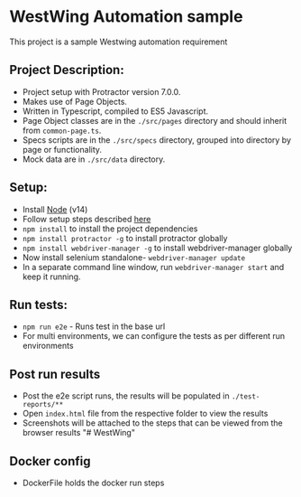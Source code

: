 # WestWing Automation sample
This project is a sample Westwing automation requirement

## Project Description:
* Project setup with Protractor version 7.0.0.
* Makes use of Page Objects.
* Written in Typescript, compiled to ES5 Javascript.
* Page Object classes are in the `./src/pages` directory and should inherit from `common-page.ts`.
* Specs scripts are in the `./src/specs` directory, grouped into directory by page or functionality.
* Mock data are in `./src/data` directory.

## Setup:
* Install [Node](http://nodejs.org) (v14)
* Follow setup steps described [here](http://www.protractortest.org/#/tutorial#setup)
* `npm install` to install the project dependencies
* `npm install protractor -g` to install protractor globally
* `npm install webdriver-manager -g` to install webdriver-manager globally
* Now install selenium standalone- `webdriver-manager update`
* In a separate command line window, run `webdriver-manager start` and keep it running.

## Run tests:
* `npm run e2e` - Runs test in the base url
* For multi environments, we can configure the tests as per different run environments

## Post run results
* Post the e2e script runs, the results will be populated in `./test-reports/**`
* Open `index.html` file from the respective folder to view the results
* Screenshots will be attached to the steps that can be viewed from the browser results
"# WestWing" 

## Docker config
* DockerFile holds the docker run steps
